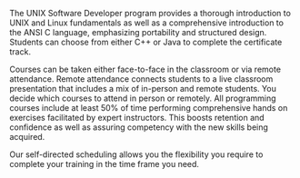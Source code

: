 The UNIX Software Developer program provides a thorough introduction to UNIX and Linux fundamentals as well as a comprehensive introduction to the ANSI C language, emphasizing portability and structured design. Students can choose from either C++ or Java to complete the certificate track.

Courses can be taken either face-to-face in the classroom or via remote attendance. Remote attendance connects students to a live classroom presentation that includes a mix of in-person and remote students. You decide which courses to attend in person or remotely. All programming courses include at least 50% of time performing comprehensive hands on exercises facilitated by expert instructors. This boosts retention and confidence as well as assuring competency with the new skills being acquired.

Our self-directed scheduling allows you the flexibility you require to complete your training in the time frame you need.

